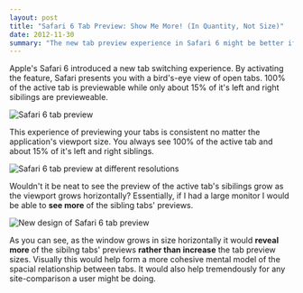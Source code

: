 ```yaml
---
layout: post
title: "Safari 6 Tab Preview: Show Me More! (In Quantity, Not Size)"
date: 2012-11-30
summary: "The new tab preview experience in Safari 6 might be better if it *revealed more* of the tab previews as it grows horizontally rather than increasing the size of the tab previews."
---
```



Apple's Safari 6 introduced a new tab switching experience. By activating the feature, Safari presents you with a bird's-eye view of open tabs. 100% of the active tab is previewable while only about 15% of it's left and right sibilings are previeweable.

![Safari 6 tab preview](http://jim-nielsen.com/images/2012/safari6-tab-view.jpg)

This experience of previewing your tabs is consistent no matter the application's viewport size. You always see 100% of the active tab and about 15% of it's left and right siblings.

![Safari 6 tab preview at different resolutions](http://jim-nielsen.com/images/2012/safari6-tab-view-resolution-comparison.jpg)

Wouldn't it be neat to see the preview of the active tab's sibilings grow as the viewport grows horizontally? Essentially, if I had a large monitor I would be able to **see more** of the sibling tabs' previews.

![New design of Safari 6 tab preview](http://jim-nielsen.com/images/2012/safari6-tab-view-new-design.jpg)

As you can see, as the window grows in size horizontally it would **reveal more** of the sibilng tabs' previews **rather than increase** the tab preview sizes. Visually this would help form a more cohesive mental model of the spacial relationship between tabs. It would also help tremendously for any site-comparison a user might be doing.